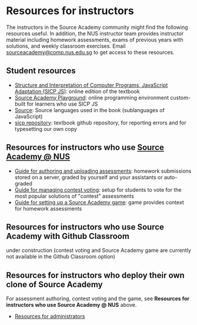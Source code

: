 # Resources for instructors

The instructors in the Source Academy community might find the following resources useful. In addition, the NUS instructor team provides instructor material including homework assessments, exams of previous years with solutions, and weekly classroom exercises. Email [sourceacademy@comp.nus.edu.sg](mailto:sourceacademy@comp.nus.edu.sg) to get access to these resources.

## Student resources

- [Structure and Interpretation of Computer Programs, JavaScript Adaptation (SICP JS)](https://source-academy.github.io/sicp/): online edition of the textbook
- [Source Academy Playground](https://source-academy.github.io/): online programming environment custom-built for learners who use SICP JS
- [Source](https://source-academy.github.io/source/): Source languages used in the book (sublanguages of JavaScript)
- [sicp repository](https://github.com/source-academy/sicp): textbook github repository, for reporting errors and for typesetting our own copy

## Resources for instructors who use [Source Academy @ NUS](https://sourceacademy.nus.edu.sg/)

- [Guide for authoring and uploading assessments](assessment/README.md): homework submissions stored on a server, graded by yourself and your assistants or auto-graded
- [Guide for managing contest voting](voting/README.md): setup for students to vote for the most popular solutions of "contest" assessments 
- [Guide for setting up a Source Academy game](game/README.md): game provides context for homework assessments

## Resources for instructors who use Source Academy with Github Classroom

under construction (contest voting and Source Academy game are currently not available in the Github Classroom option)

## Resources for instructors who deploy their own clone of Source Academy

For assessment authoring, contest voting and the game, see **Resources for instructors who use Source Academy @ NUS** above.

- [Resources for administrators](../deployment/README.md)
